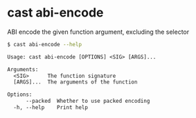 # cast abi-encode

ABI encode the given function argument, excluding the selector

```bash
$ cast abi-encode --help
```

```txt
Usage: cast abi-encode [OPTIONS] <SIG> [ARGS]...

Arguments:
  <SIG>      The function signature
  [ARGS]...  The arguments of the function

Options:
      --packed  Whether to use packed encoding
  -h, --help    Print help
```